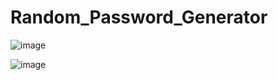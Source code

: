 # Random_Password_Generator
![image](https://github.com/Rajshree-Nagane/Random_Password_Generator/assets/151632485/e0f417a8-2433-43f3-a2dc-3078215c309f)

![image](https://github.com/Rajshree-Nagane/Random_Password_Generator/assets/151632485/adc8ccf0-c54f-46f4-9f76-de04654bd275)

